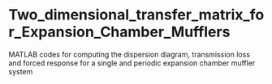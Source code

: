 # Two_dimensional_transfer_matrix_for_Expansion_Chamber_Mufflers
MATLAB codes for computing the dispersion diagram, transmission loss and forced response for a single and periodic expansion chamber muffler system

